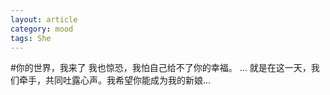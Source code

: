 ```yaml
---
layout: article
category: mood
tags: She
---
```

#你的世界，我来了
我也惊恐，我怕自己给不了你的幸福。
...
就是在这一天，我们牵手，共同吐露心声。我希望你能成为我的新娘...
